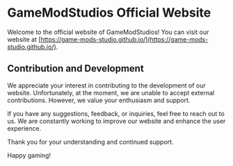 # GameModStudios Official Website

Welcome to the official website of GameModStudios! You can visit our website at [https://game-mods-studio.github.io/](https://game-mods-studio.github.io/).

## Contribution and Development

We appreciate your interest in contributing to the development of our website. Unfortunately, at the moment, we are unable to accept external contributions. However, we value your enthusiasm and support.

If you have any suggestions, feedback, or inquiries, feel free to reach out to us. We are constantly working to improve our website and enhance the user experience.

Thank you for your understanding and continued support.

Happy gaming!
